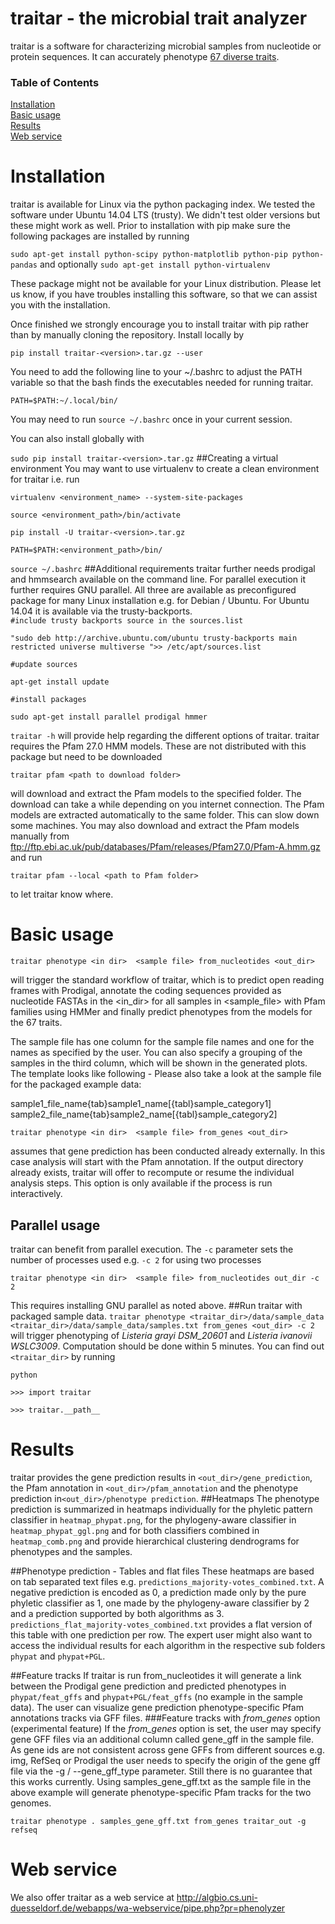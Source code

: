 # traitar - the microbial trait analyzer
traitar is a software for characterizing microbial samples from nucleotide or protein sequences. It can accurately phenotype [67 diverse traits](traits.tsv).

### Table of Contents  
[Installation](#installation)  
[Basic usage](#basic-usage)  
[Results](#results)  
[Web service](#web-service)  

<a name="installation"/>
<a name="basic-usage"/>
<a name="results"/>
<a name="web-service"/>


# Installation
traitar is available for Linux via the python packaging index. We tested the software under Ubuntu 14.04 LTS (trusty). We didn't test older versions but these might work as well. 
Prior to installation with pip make sure the following packages are installed by running

``sudo apt-get install python-scipy python-matplotlib python-pip python-pandas``
and optionally
``sudo apt-get install python-virtualenv``

These package might not be available for your Linux distribution. Please let us know, if you have troubles installing this software, so that we can assist you with the installation.

Once finished we strongly encourage you to install traitar with pip rather than by manually cloning the repository. Install locally by

``pip install traitar-<version>.tar.gz --user``

You need to add the following line to your ~/.bashrc to adjust the PATH variable so that the bash finds the executables needed for running traitar. 

``PATH=$PATH:~/.local/bin/``

You may need to run ``source ~/.bashrc`` once in your current session.

You can also install globally with

``sudo pip install traitar-<version>.tar.gz``
##Creating a virtual environment
You may want to use virtualenv to create a clean environment for traitar i.e. run

``virtualenv <environment_name> --system-site-packages``

``source <environment_path>/bin/activate``

``pip install -U traitar-<version>.tar.gz``

``PATH=$PATH:<environment_path>/bin/``

``source ~/.bashrc``
##Additional requirements
traitar further needs prodigal and hmmsearch available on the command line. For parallel execution it further requires GNU parallel.
All three are available as preconfigured package for many Linux installation e.g. for Debian / Ubuntu. For Ubuntu 14.04 it is available via the trusty-backports.  
``#include trusty backports source in the sources.list``

``"sudo deb http://archive.ubuntu.com/ubuntu trusty-backports main restricted universe multiverse ">> /etc/apt/sources.list``

``#update sources``

``apt-get install update``

``#install packages``

``sudo apt-get install parallel prodigal hmmer``

``traitar -h`` will provide help regarding the different options of traitar.
traitar requires the Pfam 27.0 HMM models. These are not distributed with this package but need to be downloaded

``traitar pfam <path to download folder>``

will download and extract the Pfam models to the specified folder. The download can take a while depending on you internet connection. The Pfam models are extracted automatically to the same folder. This can slow down some machines. 
You may also download and extract the Pfam models manually from ftp://ftp.ebi.ac.uk/pub/databases/Pfam/releases/Pfam27.0/Pfam-A.hmm.gz and run 

``traitar pfam --local <path to Pfam folder>``

to let traitar know where.
# Basic usage

``traitar phenotype <in dir>  <sample file> from_nucleotides <out_dir> `` 

will trigger the standard workflow of traitar, which is to predict open reading frames with Prodigal, annotate the coding sequences provided as nucleotide FASTAs in the <in_dir> for all samples in <sample_file> with Pfam families using HMMer and finally predict phenotypes from the models for the 67 traits. 

The sample file has one column for the sample file names and one for the names as specified by the user. You can also specify a grouping of the samples in the third column, which will be shown in the generated plots. The template looks like following - Please also take a look at the sample file for the packaged example data:

sample1_file_name{tab}sample1_name[{tabl}sample_category1]
sample2_file_name{tab}sample2_name[{tabl}sample_category2]

``traitar phenotype <in dir>  <sample file> from_genes <out_dir> `` 
 
assumes that gene prediction has been conducted already externally. In this case analysis will start with the Pfam annotation. If the output directory already exists, traitar will offer to recompute or resume the individual analysis steps. This option is only available if the process is run interactively.
## Parallel usage
traitar can benefit from parallel execution. The ``-c`` parameter sets the number of processes used e.g. ``-c 2`` for using two processes

``traitar phenotype <in dir>  <sample file> from_nucleotides out_dir -c 2`` 

This requires installing GNU parallel as noted above.
##Run traitar with packaged sample data.
``traitar phenotype <traitar_dir>/data/sample_data <traitar_dir>/data/sample_data/samples.txt from_genes <out_dir> -c 2`` will trigger phenotyping of *Listeria grayi DSM_20601* and *Listeria ivanovii WSLC3009*. Computation should be done within 5 minutes. You can find out ``<traitar_dir>`` by running

``python``

``>>> import traitar``

``>>> traitar.__path__``
# Results
traitar provides the gene prediction results in ``<out_dir>/gene_prediction``, the Pfam annotation in ``<out_dir>/pfam_annotation`` and the phenotype prediction in``<out_dir>/phenotype prediction``.
##Heatmaps
 The phenotype prediction is summarized in heatmaps individually for the phyletic pattern classifier in ``heatmap_phypat.png``, for the phylogeny-aware classifier in ``heatmap_phypat_ggl.png`` and for both classifiers combined in ```heatmap_comb.png``` and provide hierarchical clustering dendrograms for phenotypes and the samples.

##Phenotype prediction - Tables and flat files
These heatmaps are based on tab separated text files e.g. ``predictions_majority-votes_combined.txt``. A negative prediction is encoded as 0, a prediction made only by the pure phyletic classifier as 1, one made by the phylogeny-aware classifier by 2 and a prediction supported by both algorithms as 3. ``predictions_flat_majority-votes_combined.txt`` provides a flat version of this table with one prediction per row. The expert user might also want to access the individual results for each algorithm in the respective sub folders ``phypat`` and ``phypat+PGL``.

##Feature tracks
If traitar is run from_nucleotides it will generate a link between the Prodigal gene prediction and predicted phenotypes in ``phypat/feat_gffs`` and ``phypat+PGL/feat_gffs`` (no example in the sample data). The user can visualize gene prediction  phenotype-specific Pfam annotations tracks via GFF files.
###Feature tracks with *from_genes* option (experimental feature)
If the *from_genes* option is set, the user may specify gene GFF files via an additional column called gene_gff in the sample file. As gene ids are not consistent across gene GFFs from different sources e.g. img, RefSeq or Prodigal the user needs to specify the origin of the gene gff file via the -g / --gene_gff_type parameter. Still there is no guarantee that this works currently. Using samples_gene_gff.txt as the sample file in the above example will generate phenotype-specific Pfam tracks for the two genomes. 

``traitar phenotype . samples_gene_gff.txt from_genes traitar_out -g refseq``

# Web service
We also offer traitar as a web service at
http://algbio.cs.uni-duesseldorf.de/webapps/wa-webservice/pipe.php?pr=phenolyzer 
